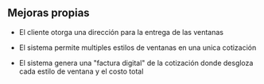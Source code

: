 ## Mejoras propias
- El cliente otorga una dirección para la entrega de las ventanas

- El sistema permite multiples estilos de ventanas en una unica cotización

- El sistema genera una "factura digital" de la cotización donde desgloza cada estilo de ventana y el costo total